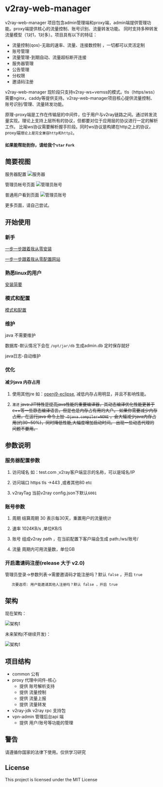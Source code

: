 # v2ray-web-manager
 v2ray-web-manager 项目包含admin管理端和proxy端，admin端提供管理功能。proxy端提供核心的流量控制、账号识别、流量转发功能。
 同时支持多种转发流量模型（1对1，1对多）。项目具有以下的特征：
 * 流量控制(qos)-无敌的速率、流量、连接数控制 ，一切都可以灵活定制
 * 账号管理
 * 流量管理-到期自动、流量超标断开连接
 * 服务器管理 
 * 公告管理
 * 分权限
 * 邀请码注册
 
 v2ray-web-manager 现阶段只支持v2ray-ws+vemss的模式。tls（https/wss）需要nginx，caddy等提供支持。v2ray-web-manager项目核心提供流量控制、账号识别/管理、流量转发功能。
 
 原理-proxy端是工作在传输层的中间件，位于用户与v2ray链路之间。通过转发流量实现。理论上支持上层所有的协议，但都要对位于应用层的协议进行一定的解析工作。 比喻ws协议需要解析握手阶段。同时ws协议是构建在http之上的协议，proxy端`理论上是完全兼容http和http2`。 
 
 #### 如果能帮助到你，请给我个`star` `Fork`
 
 ## 简要视图
 服务器配置
 ![服务器](https://github.com/master-coder-ll/v2ray-web-manager/raw/master/static/admin_index.png)
 
 管理员帐号页面 
 ![管理员账号](https://github.com/master-coder-ll/v2ray-web-manager/raw/master/static/admin_account.png)
 
普通用户看到页面
 ![管理员账号]( https://raw.githubusercontent.com/master-coder-ll/v2ray-web-manager/master/static/my-account.png)

更多页面，请自己尝试。
 
 ## 开始使用 
 
 ### 新手
 
  [一步一步跟着我从零安装](https://github.com/master-coder-ll/v2ray-web-manager/blob/master/step-by-step-install.md)
  
  [一步一步跟着我从零配置网站](https://github.com/master-coder-ll/v2ray-web-manager/blob/master/step-by-step-conf.md)
 
 ### 熟悉linux的用户
 
 [安装简要](https://github.com/master-coder-ll/v2ray-web-manager/blob/master/old.md)
  ###  模式和配置
  
  [模式和配置](https://github.com/master-coder-ll/v2ray-web-manager/blob/master/step-by-step-model.md)
  
### 维护
   java 不需要维护
   
   数据库-默认情况下会在 `/opt/jar/db` 生成admin.db 定时保存就好
   
   java日志-自动维护
### 优化
   #### 减少java 内存占用
   
   1. 使用其他jre 如：[openj9-eclipse](https://www.eclipse.org/openj9/),
   减低内存占用明显，并且不影响性能。

   2. `激进` ~~java:JIT特性是提高java性能的重要编译器，其动态编译优化性能更甚于c++等一些静态编译语言。但是也是内存占有用的大户。
               如果你需要减少内存占用，在运行java 命令上加 `-Djava.compiler=NONE` ，会大幅减少java内存占用(约30~50%)，同时降低性能,大幅度增加启动时间。
               出现一些动态代理的问题不要用。~~
        
     
  ## 参数说明
  ### 服务器配置参数
   1.  访问域名 如：test.com ,v2ray客户端显示的名称，可以是域名/IP
    
   2. 访问端口  https tls ->443 ,或者其他80 etc
   
   3. v2rayTag  当前v2ray config.json下默认`6001` 
    
  ### 账号参数
   1. 周期  结算周期 30 表示每30天，重置用户的流量统计
   
   2. 速率  1024KB/s ,单位KB/S
   
   3. 账号  组成v2ray path ，在当前配置下客户端会生成 path:/ws/账号/
   
   4. 流量 周期内可用流量数，单位GB
  
  ### 开启邀请码注册(release 大于 v2.0)
   管理员登录->参数列表->需要邀请码才能注册吗？默认 `false` ，开启 `true`  
   
       次要选项: 用户能邀请其他人注册吗？默认 false ，开启 true 
        
    
 
## 架构
现在架构：

![架构1](https://raw.githubusercontent.com/master-coder-ll/v2ray-web-manager/master/static/now.png)

未来架构(不继续开发)：

![架构1](https://raw.githubusercontent.com/master-coder-ll/v2ray-web-manager/master/static/future.png)

## 项目结构
   * common 公有
   * proxy 代理中间件-核心
        * 提供 账号解析支持
        * 提供 流量控制
        * 提供 流量上报
        * 提供 流量转发
   * v2ray-jdk v2ray rpc 支持包
   * vpn-admin 管理后台api 端
        * 提供 用户/账号等功能的管理
   
   
## 警告
请遵循你国家的法律下使用。仅供学习研究
## License
This project is licensed under the MIT License
